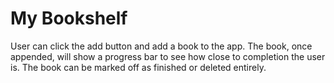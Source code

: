 # My Bookshelf

User can click the add button and add a book to the app. 
The book, once appended, will show a progress bar to see how close to completion the user is. 
The book can be marked off as finished or deleted entirely. 